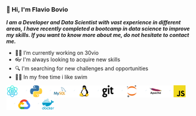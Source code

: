 ### 👋 Hi, I'm Flavio Bovio


***I am a Developer and Data Scientist with vast experience in different areas, I have recently completed a bootcamp in data science to improve my skills. If you want to know more about me, do not hesitate to contact me.***

- :scientist: I’m currently working on 30vio
- :eyeglasses: I'm always looking to acquire new skills
- :mag: I'm searching for new challenges and opportunities
- :swimming_man: In my free time i like swim


![Alt text](icons/data-science.png)![Alt text](icons/blank.png)![Alt text](icons/python.png)![Alt text](icons/blank.png)![Alt text](icons/mysql.png)![Alt text](icons/blank.png)![Alt text](icons/linux.png)![Alt text](icons/blank.png)![Alt text](icons/git.png)![Alt text](icons/blank.png)![Alt text](icons/jupyter.png)![Alt text](icons/blank.png)![Alt text](icons/apache.png)![Alt text](icons/blank.png)![Alt text](icons/javascript.png)![Alt text](icons/blank.png)![Alt text](icons/google-cloud.png)![Alt text](icons/blank.png)![Alt text](icons/docker.png)    





<!--
**flaviobovio/flaviobovio** is a ✨ _special_ ✨ repository because its `README.md` (this file) appears on your GitHub profile.

Here are some ideas to get you started:

- 🔭 I’m currently working on ...
- 🌱 I’m currently learning ...
- 👯 I’m looking to collaborate on ...
- 🤔 I’m looking for help with ...
- 💬 Ask me about ...
- 📫 How to reach me: ...
- 😄 Pronouns: ...
- ⚡ Fun fact: ...
-->
